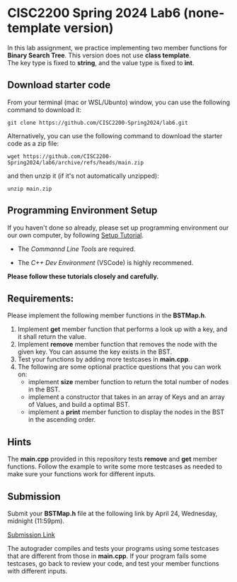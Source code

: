 # CISC2200 Spring 2024 Lab6 (none-template version)

In this lab assignment, we practice implementing two member functions for **Binary Search Tree**. This version does not use **class template**.  
The key type is fixed to **string**, and the value type is fixed to **int**.

## Download starter code

From your terminal (mac or WSL/Ubunto) window, you can use the following command to download it:
```
git clone https://github.com/CISC2200-Spring2024/lab6.git
```
Alternatively, you can use the following command to download the starter code as a zip file:
```
wget https://github.com/CISC2200-Spring2024/lab6/archive/refs/heads/main.zip
```

and then unzip it (if it's not automatically unzipped): 
```
unzip main.zip
```

## Programming Environment Setup
If you haven't done so already, please set up programming environment our our own computer, by following [Setup Tutorial](https://eecs280staff.github.io/tutorials/). 

- The _Commannd Line Tools_ are required. 

- The _C++ Dev Environment_ (VSCode) is highly recommened.

**Please follow these tutorials closely and carefully.**

## Requirements:

Please implement the following member functions in the **BSTMap.h**. 

1.  Implement **get** member function that performs a look up with a key, and it shall return the value.
2.  Implement **remove** member function that removes the node with the given key. You can assume the key exists in the BST.
3.  Test your functions by adding more testcases in  **main.cpp**.
4.  The following are some optional practice questions that you can work on:
    - implement **size** member function to return the total number of nodes in the BST.
    - implement a constructor that takes in an array of Keys and an array of Values, and build a optimal BST.
    - implement a **print** member function to display the nodes in the BST in the ascending order. 
    
   
## Hints

The **main.cpp** provided in this repository tests **remove** and **get** member functions. 
Follow the example to write some more testcases as needed to make sure your functions work for different inputs.

## Submission 

Submit your **BSTMap.h** file at the following link by April 24, Wednesday, midnight (11:59pm).

[ Submission Link](https://storm.cis.fordham.edu:8443/web/project/1770)

The autograder compiles and tests your programs using 
some testcases that are different from those in **main.cpp**. If your program fails some testcases, go back to review your code, and test your member functions
with different inputs.
